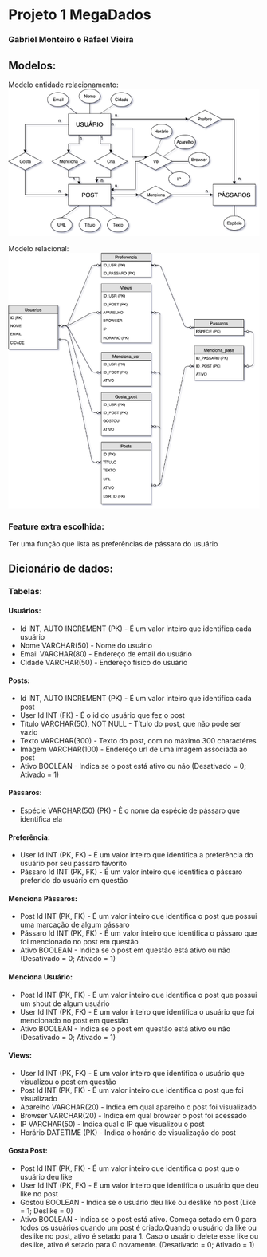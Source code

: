 # Projeto 1 MegaDados
### Gabriel Monteiro e Rafael Vieira

## Modelos: 

Modelo entidade relacionamento:
![alt text](entidade_relacionamento.png)

Modelo relacional:
![alt text](schema.png)

### Feature extra escolhida: 
Ter uma função que lista as preferências de pássaro do usuário

## Dicionário de dados:

### Tabelas:

#### Usuários:
 - Id INT, AUTO INCREMENT (PK) - É um valor inteiro que identifica cada usuário
 - Nome VARCHAR(50) - Nome do usuário
 - Email VARCHAR(80) - Endereço de email do usuário
 - Cidade VARCHAR(50) - Endereço físico do usuário

#### Posts:
 - Id INT, AUTO INCREMENT (PK) - É um valor inteiro que identifica cada post
 - User Id INT (FK) - É o id do usuário que fez o post
 - Título VARCHAR(50), NOT NULL - Título do post, que não pode ser vazio
 - Texto VARCHAR(300) - Texto do post, com no máximo 300 charactéres
 - Imagem VARCHAR(100) - Endereço url de uma imagem associada ao post
 - Ativo BOOLEAN - Indica se o post está ativo ou não (Desativado = 0; Ativado = 1)

#### Pássaros:
 - Espécie VARCHAR(50) (PK) - É o nome da espécie de pássaro que identifica ela

#### Preferência:
 - User Id INT (PK, FK) - É um valor inteiro que identifica a preferência do usuário por seu pássaro favorito
 - Pássaro Id INT (PK, FK) - É um valor inteiro que identifica o pássaro preferido do usuário em questão

#### Menciona Pássaros:
 - Post Id INT (PK, FK) - É um valor inteiro que identifica o post que possui uma marcação de algum pássaro 
 - Pássaro Id INT (PK, FK) - É um valor inteiro que identifica o pássaro que foi mencionado no post em questão
 - Ativo BOOLEAN - Indica se o post em questão está ativo ou não (Desativado = 0; Ativado = 1)

#### Menciona Usuário:
 - Post Id INT (PK, FK) - É um valor inteiro que identifica o post que possui um shout de algum usuário
 - User Id INT (PK, FK) - É um valor inteiro que identifica o usuário que foi mencionado no post em questão
 - Ativo BOOLEAN - Indica se o post em questão está ativo ou não (Desativado = 0; Ativado = 1)
 
#### Views:
 - User Id INT (PK, FK) - É um valor inteiro que identifica o usuário que visualizou o post em questão
 - Post Id INT (PK, FK) - É um valor inteiro que identifica o post que foi visualizado
 - Aparelho VARCHAR(20) - Indica em qual aparelho o post foi visualizado
 - Browser VARCHAR(20) - Indica em qual browser o post foi acessado
 - IP VARCHAR(50) - Indica qual o IP que visualizou o post
 - Horário DATETIME (PK) - Indica o horário de visualização do post

#### Gosta Post:
 - Post Id INT (PK, FK) - É um valor inteiro que identifica o post que o usuário deu like
 - User Id INT (PK, FK) - É um valor inteiro que identifica o usuário que deu like no post
 - Gostou BOOLEAN - Indica se o usuário deu like ou deslike no post (Like = 1; Deslike = 0)
 - Ativo BOOLEAN - Indica se o post está ativo. Começa setado em 0 para todos os usuários quando um post é criado.Quando o usuário da like ou deslike no post, ativo é setado para 1. Caso o usuário delete esse like ou deslike, ativo é setado para 0 novamente. (Desativado = 0; Ativado = 1)


